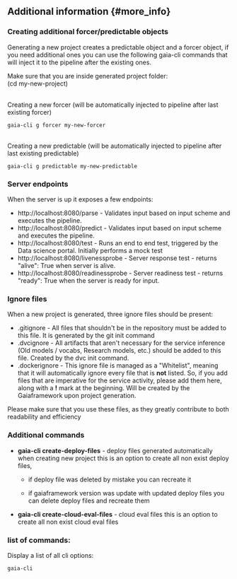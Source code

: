 ## Additional information {#more_info}

### Creating additional forcer/predictable objects
Generating a new project creates a predictable object and a forcer object, if you need additional ones you can use 
the following gaia-cli commands that will inject it to the pipeline after the existing ones. 

Make sure that you are inside generated project folder: <br />
(cd my-new-project)

<br />
Creating a new forcer (will be automatically injected to pipeline after last existing forcer)

    gaia-cli g forcer my-new-forcer 

<br />
Creating a new predictable (will be automatically injected to pipeline after last existing predictable)

    gaia-cli g predictable my-new-predictable 

### Server endpoints
When the server is up it exposes a few endpoints:
    
 * http://localhost:8080/parse - Validates input based on input scheme and executes the pipeline. 
 * http://localhost:8080/predict - Validates input based on input scheme and executes the pipeline. 
 * http://localhost:8080/test - Runs an end to end test, triggered by the Data science portal. Initially performs a mock test
 * http://localhost:8080/livenessprobe - Server response test - returns "alive": True when server is alive.
 * http://localhost:8080/readinessprobe - Server readiness test - returns "ready": True when the server is ready for input.

### Ignore files
When a new project is generated, three ignore files should be present:

  * .gitignore - All files that shouldn't be in the repository must be added to this file. It is generated by the git init command
  * .dvcignore - All artifacts that aren't necessary for the service inference (Old models / vocabs, Research models, etc.) should be added to this file. Created by the dvc init command.
  * .dockerignore - This ignore file is managed as a "Whitelist", meaning that it will automatically ignore every file that is **not** listed. So, if you add files that are imperative for the service activity, please add them here, along with a **!** mark at the beginning. Will be created by the Gaiaframework upon project generation.

Please make sure that you use these files, as they greatly contribute to both readability and efficiency

### Additional commands
* **gaia-cli create-deploy-files** - deploy files generated automatically when creating new project this is an option to create all non exist deploy files, 

  * if deploy file was deleted by mistake you can recreate it 

  * if gaiaframework version was update with updated deploy files you can delete deploy files and recreate them

* **gaia-cli create-cloud-eval-files** - cloud eval files this is an option to create all non exist cloud eval files

### list of commands:
Display a list of all cli options:

    gaia-cli 